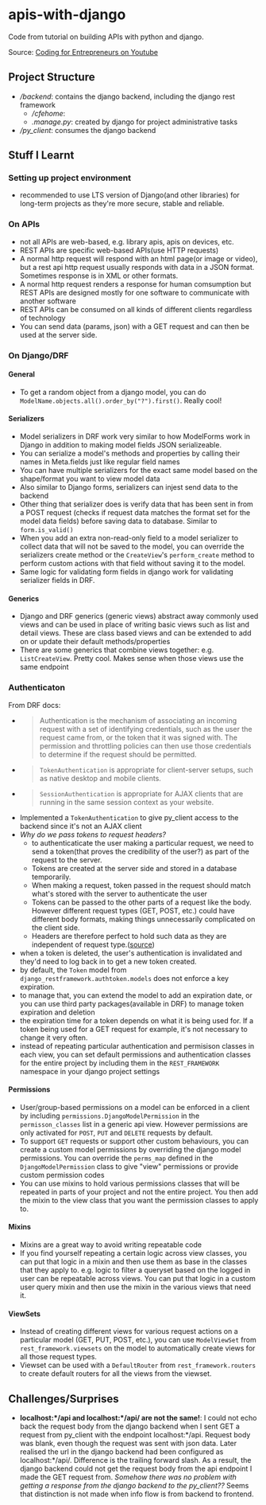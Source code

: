 # apis-with-django

Code from tutorial on building APIs with python and django.

Source: [Coding for Entrepreneurs on Youtube](https://www.youtube.com/watch?v=c708Nf0cHrs)

## Project Structure
- */backend*: contains the django backend, including the django rest framework
    - */cfehome*:
    - *.manage.py*: created by django for project administrative tasks
- */py_client*: consumes the django backend


## Stuff I Learnt

### Setting up project environment
- recommended to use LTS version of Django(and other libraries) for long-term projects as they're more secure, stable and reliable.


### On APIs
- not all APIs are web-based, e.g. library apis, apis on devices, etc. 
- REST APIs are specific web-based APIs(use HTTP requests)
- A normal http request will respond with an html page(or image or video), but a rest api http request usually responds with data in a JSON format. Sometimes response is in XML or other formats.
- A normal http request renders a response for human comsumption but REST APIs are designed mostly for one software to communicate with another software
- REST APIs can be consumed on all kinds of different clients regardless of technology
- You can send data (params, json) with a GET request and can then be used at the server side.


### On Django/DRF

#### General
- To get a random object from a django model, you can do `ModelName.objects.all().order_by("?").first()`. Really cool!

#### Serializers
- Model serializers in DRF work very similar to how ModelForms work in Django in addition to making model fields JSON serializeable.
- You can serialize a model's methods and properties by calling their names in Meta.fields just like regular field names
- You can have multiple serializers for the exact same model based on the shape/format you want to view model data
- Also similar to Django forms, serializers can injest send data to the backend
- Other thing that serializer does is verify data that has been sent in from a POST request (checks if request data matches the format set for the model data fields) before saving data to database. Similar to `form.is_valid()`
- When you add an extra non-read-only field to a model serializer to collect data that will not be saved to the model, you can override the serializers create method or the `CreateView`'s `perform_create` method to perform custom actions with that field without saving it to the model.
- Same logic for validating form fields in django work for validating serializer fields in DRF.

#### Generics
- Django and DRF generics (generic views) abstract away commonly used views and can be used in place of writing basic views such as list and detail views. These are class based views and can be extended to add on or update their default methods/properties
- There are some generics that combine views together: e.g. `ListCreateView`. Pretty cool. Makes sense when those views use the same endpoint

### Authenticaton
From DRF docs:
- >Authentication is the mechanism of associating an incoming request with a set of identifying credentials, such as the user the request came from, or the token that it was signed with. The permission and throttling policies can then use those credentials to determine if the request should be permitted.
- > `TokenAuthentication` is appropriate for client-server setups, such as native desktop and mobile clients.
- > `SessionAuthentication` is appropriate for AJAX clients that are running in the same session context as your website.
- Implemented a `TokenAuthentication` to give py_client access to the backend since it's not an AJAX client
- *Why do we pass tokens to request headers?* 
    - to authenticaticate the user making a particular request, we need to send a token(that proves the credibility of the user?) as part of the request to the server. 
    - Tokens are created at the server side and stored in a database temporarily.
    - When making a request, token passed in the request should match what's stored with the server to authenticate the user
    - Tokens can be passed to the other parts of a request like the body. However different request types (GET, POST, etc.) could have different body formats, making things unnecessarily complicated on the client side. 
    - Headers are therefore perfect to hold such data as they are independent of request type.([source](https://stackoverflow.com/questions/40902970/why-do-we-prefer-authorization-header-to-send-bearer-token-to-server-over-other))
- when a token is deleted, the user's authentication is invalidated and they'd need to log back in to get a new token created.
- by default, the `Token` model from `django_restframework.authtoken.models` does not enforce a key expiration.
- to manage that, you can extend the model to add an expiration date, or you can use third party packages(available in DRF) to manage token expiration and deletion
- the expiration time for a token depends on what it is being used for. If a token being used for a GET request for example, it's not necessary to change it very often.
- instead of repeating particular authentication and permisison classes in each view, you can set default permissions and authentication classes for the entire project by including them in the `REST_FRAMEWORK` namespace in your django project settings

#### Permissions
- User/group-based permissions on a model can be enforced in a client by including `permissions.DjangoModelPermission` in the `permisson_classes` list in a generic api view. However permissions are only activated for `POST`, `PUT` and `DELETE` requests by default.
- To support `GET` requests or support other custom behaviours, you can create a custom model permissions by overriding the django model permissions. You can override the `perms_map` defined in the `DjangoModelPermission` class to give "view" permissions or provide custom permission codes
- You can use mixins to hold various permissions classes that will be repeated in parts of your project and not the entire project. You then add the mixin to the view class that you want the permission classes to apply to.

#### Mixins
- Mixins are a great way to avoid writing repeatable code
- If you find yourself repeating a certain logic across view classes, you can put that logic in a mixin and then use them as base in the classes that they apply to. e.g. logic to filter a queryset based on the logged in user can be repeatable across views. You can put that logic in a custom user query mixin and then use the mixin in the various views that need it.


#### ViewSets
- Instead of creating different views for various request actions on a particular model (GET, PUT, POST, etc.), you can use `ModelViewSet` from  `rest_framework.viewsets` on the model to automatically create views for all those request types. 
- Viewset can be used with a `DefaultRouter` from `rest_framework.routers` to create default routers for all the views from the viewset.



## Challenges/Surprises
- **localhost:\*/api and localhost:\*/api/ are not the same!**: I could not echo back the request body from the django backend when I sent GET a request from py_client with the endpoint localhost:\*/api. Request body was blank, even though the request was sent with json data. Later realised the url in the django backend had been configured as localhost:\*/api/. Difference is the trailing forward slash. As a result, the django backend could not get the request body from the api endpoint I made the GET request from. *Somehow there was no problem with getting a response from the django backend to the py_client??* Seems that distinction is not made when info flow is from backend to frontend.